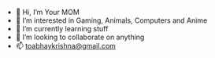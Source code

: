 - 👋 Hi, I’m Your MOM
- 👀 I’m interested in Gaming, Animals, Computers and Anime
- 🌱 I’m currently learning stuff
- 💞️ I’m looking to collaborate on anything
- 📫 toabhaykrishna@gmail.com

<!---
TheRealBatman7/TheRealBatman7 is a ✨ special ✨ repository because its `README.md` (this file) appears on your GitHub profile.
You can click the Preview link to take a look at your changes.
--->
